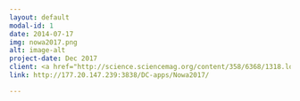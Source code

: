 ```yaml
---
layout: default
modal-id: 1
date: 2014-07-17
img: nowa2017.png
alt: image-alt
project-date: Dec 2017
client: <a href="http://science.sciencemag.org/content/358/6368/1318.long">Nowakowski et al, 2017</a>
link: http://177.20.147.239:3838/DC-apps/Nowa2017/

---
```


